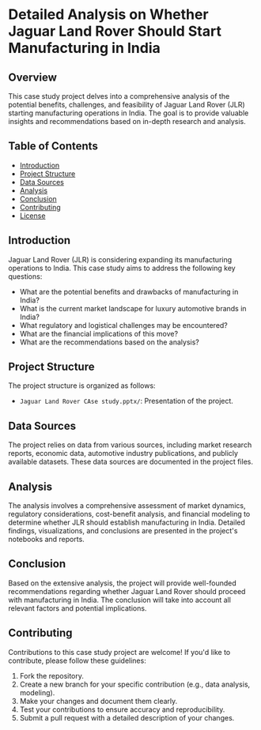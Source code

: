 # Detailed Analysis on Whether Jaguar Land Rover Should Start Manufacturing in India

## Overview

This case study project delves into a comprehensive analysis of the potential benefits, challenges, and feasibility of Jaguar Land Rover (JLR) starting manufacturing operations in India. The goal is to provide valuable insights and recommendations based on in-depth research and analysis.

## Table of Contents

- [Introduction](#introduction)
- [Project Structure](#project-structure)
- [Data Sources](#data-sources)
- [Analysis](#analysis)
- [Conclusion](#conclusion)
- [Contributing](#contributing)
- [License](#license)

## Introduction

Jaguar Land Rover (JLR) is considering expanding its manufacturing operations to India. This case study aims to address the following key questions:
- What are the potential benefits and drawbacks of manufacturing in India?
- What is the current market landscape for luxury automotive brands in India?
- What regulatory and logistical challenges may be encountered?
- What are the financial implications of this move?
- What are the recommendations based on the analysis?

## Project Structure

The project structure is organized as follows:

- `Jaguar Land Rover CAse study.pptx/`: Presentation of the project.

## Data Sources

The project relies on data from various sources, including market research reports, economic data, automotive industry publications, and publicly available datasets. These data sources are documented in the project files.

## Analysis

The analysis involves a comprehensive assessment of market dynamics, regulatory considerations, cost-benefit analysis, and financial modeling to determine whether JLR should establish manufacturing in India. Detailed findings, visualizations, and conclusions are presented in the project's notebooks and reports.

## Conclusion

Based on the extensive analysis, the project will provide well-founded recommendations regarding whether Jaguar Land Rover should proceed with manufacturing in India. The conclusion will take into account all relevant factors and potential implications.

## Contributing

Contributions to this case study project are welcome! If you'd like to contribute, please follow these guidelines:

1. Fork the repository.
2. Create a new branch for your specific contribution (e.g., data analysis, modeling).
3. Make your changes and document them clearly.
4. Test your contributions to ensure accuracy and reproducibility.
5. Submit a pull request with a detailed description of your changes.
